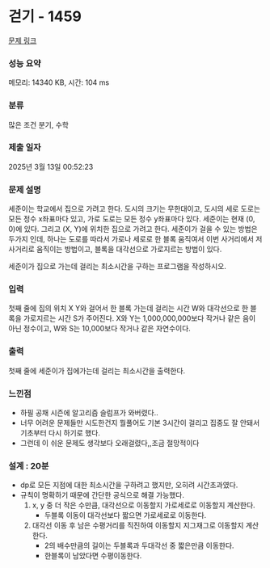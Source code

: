 # 걷기 - 1459 

[문제 링크](https://www.acmicpc.net/problem/1459) 

### 성능 요약

메모리: 14340 KB, 시간: 104 ms

### 분류

많은 조건 분기, 수학

### 제출 일자

2025년 3월 13일 00:52:23

### 문제 설명

<p>세준이는 학교에서 집으로 가려고 한다. 도시의 크기는 무한대이고, 도시의 세로 도로는 모든 정수 x좌표마다 있고, 가로 도로는 모든 정수 y좌표마다 있다. 세준이는 현재 (0, 0)에 있다. 그리고 (X, Y)에 위치한 집으로 가려고 한다. 세준이가 걸을 수 있는 방법은 두가지 인데, 하나는 도로를 따라서 가로나 세로로 한 블록 움직여서 이번 사거리에서 저 사거리로 움직이는 방법이고, 블록을 대각선으로 가로지르는 방법이 있다.</p>

<p>세준이가 집으로 가는데 걸리는 최소시간을 구하는 프로그램을 작성하시오.</p>

### 입력 

 <p>첫째 줄에 집의 위치 X Y와 걸어서 한 블록 가는데 걸리는 시간 W와 대각선으로 한 블록을 가로지르는 시간 S가 주어진다. X와 Y는 1,000,000,000보다 작거나 같은 음이 아닌 정수이고, W와 S는 10,000보다 작거나 같은 자연수이다.</p>

### 출력 

 <p>첫째 줄에 세준이가 집에가는데 걸리는 최소시간을 출력한다.</p>

### 느낀점

- 하필 공채 시즌에 알고리즘 슬럼프가 와버렸다..
- 너무 어려운 문제들만 시도한건지 뭘풀어도 기본 3시간이 걸리고 집중도 잘 안돼서 기초부터 다시 하기로 했다.
- 그런데 이 쉬운 문제도 생각보다 오래걸렸다,,조금 절망적이다

### 설계 : 20분

- dp로 모든 지점에 대한 최소시간을 구하려고 했지만, 오히려 시간초과였다.
- 규칙이 명확하기 때문에 간단한 공식으로 해결 가능했다.
    1. x, y 중 더 작은 수만큼, 대각선으로 이동할지 가로세로로 이동할지 계산한다.
        - 두블록 이동이 대각선보다 짧으면 가로세로로 이동한다.
    2. 대각선 이동 후 남은 수평거리를 직진하여 이동할지 지그재그로 이동할지 계산한다.
        - 2의 배수만큼의 길이는 두블록과 두대각선 중 짧은만큼 이동한다.
        - 한블록이 남았다면 수평이동한다.